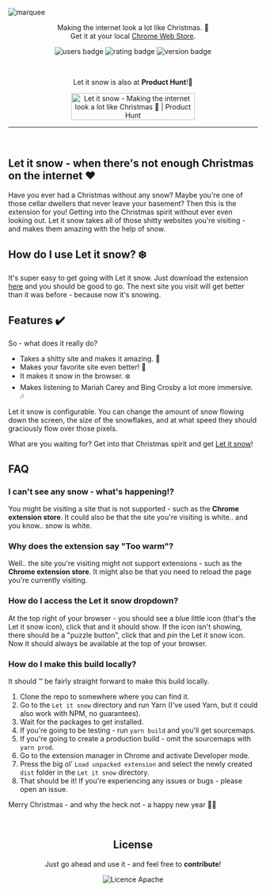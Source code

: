 ![marquee](https://user-images.githubusercontent.com/14088342/202769421-9d447f5d-7971-40c9-a67c-7d11e96a93a9.png)

<p align="center">
  <p align="center">
		Making the internet look a lot like Christmas. 🎅</br>
		Get it at your local <a href="https://chrome.google.com/webstore/detail/let-it-snow/glbcjjncmcgmnjcnijnnakeeccdojipb">Chrome Web Store</a>.
	</p>
  <p align="center">
    <img alt='users badge' src='https://img.shields.io/chrome-web-store/users/glbcjjncmcgmnjcnijnnakeeccdojipb?color=FFD3B4&style=flat-square' />
    <img alt='rating badge' src='https://img.shields.io/chrome-web-store/stars/glbcjjncmcgmnjcnijnnakeeccdojipb?color=D5ECC2&style=flat-square' />
    <img alt='version badge' src='https://img.shields.io/badge/version-1.1.0-blue.svg?color=98DDCA&style=flat-square' />
  </p>
  </br>
  <p align="center">Let it snow is also at <strong>Product Hunt</strong>!🎄</p>
  <p align="center">
  <a href="https://www.producthunt.com/posts/let-it-snow-2?utm_source=badge-featured&utm_medium=badge&utm_souce=badge-let&#0045;it&#0045;snow&#0045;2" target="_blank"><img src="https://api.producthunt.com/widgets/embed-image/v1/featured.svg?post_id=368022&theme=neutral" alt="Let&#0032;it&#0032;snow - Making&#0032;the&#0032;internet&#0032;look&#0032;a&#0032;lot&#0032;like&#0032;Christmas&#0032;🎅 | Product Hunt" style="width: 250px; height: 54px;" width="250" height="54" /></a></p>
</div>

<hr><br>

## Let it snow - when there's not enough Christmas on the internet ❤️

Have you ever had a Christmas without any snow? Maybe you're one of those cellar dwellers that never leave your basement? Then this is the extension for you! Getting into the Christmas spirit without ever even looking out. Let it snow takes all of those shitty websites you're visiting - and makes them amazing with the help of snow.

## How do I use Let it snow? ❄️

It's super easy to get going with Let it snow. Just download the extension [here](https://chrome.google.com/webstore/detail/let-it-snow/glbcjjncmcgmnjcnijnnakeeccdojipb) and you should be good to go. The next site you visit will get better than it was before - because now it's snowing.

## Features ✔️

So - what does it really do?

- Takes a shitty site and makes it amazing. 🎄
- Makes your favorite site even better! 🎿
- It makes it snow in the browser. ❄️
- Makes listening to Mariah Carey and Bing Crosby a lot more immersive. 🎶

Let it snow is configurable. You can change the amount of snow flowing down the screen, the size of the snowflakes, and at what speed they should graciously flow over those pixels.

What are you waiting for? Get into that Christmas spirit and get [Let it snow](https://chrome.google.com/webstore/detail/let-it-snow/glbcjjncmcgmnjcnijnnakeeccdojipb)!

## FAQ

### I can't see any snow - what's happening!?

You might be visiting a site that is not supported - such as the **Chrome extension store**. It could also be that the site you're visiting is white.. and you know.. snow is white.

### Why does the extension say "Too warm"?

Well.. the site you're visiting might not support extensions - such as the **Chrome extension store**. It might also be that you need to reload the page you're currently visiting.

### How do I access the Let it snow dropdown?

At the top right of your browser - you should see a blue little icon (that's the Let it snow icon), click that and it should show. If the icon isn't showing, there should be a "puzzle button", click that and _pin_ the Let it snow icon. Now it should always be available at the top of your browser.

### How do I make this build locally?

It should ™️ be fairly straight forward to make this build locally.

1. Clone the repo to somewhere where you can find it.
2. Go to the `Let it snow` directory and run Yarn (I've used Yarn, but it could also work with NPM, no guarantees).
3. Wait for the packages to get installed.
4. If you're going to be testing - run `yarn build` and you'll get sourcemaps.
5. If you're going to create a production build - omit the sourcemaps with `yarn prod`.
6. Go to the extension manager in Chrome and activate Developer mode.
7. Press the big ol' `Load unpacked extension` and select the newly created `dist` folder in the `Let it snow` directory.
8. That should be it! If you're experiencing any issues or bugs - please open an issue.

Merry Christmas - and why the heck not - a happy new year 🎄🎅

<br>

 <div align="center">
	<h2>License</h2>
	<p>Just go ahead and use it - and feel free to <strong>contribute</strong>!</p>
  <img alt='Licence Apache' src='https://img.shields.io/github/license/ntwigs/hourly?style=flat-square' />
</div>
